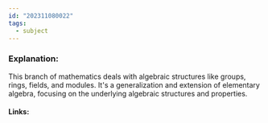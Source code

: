 ```yaml
---
id: "202311080022"
tags:
  - subject
---
```

### Explanation:
This branch of mathematics deals with algebraic structures like groups, rings, fields, and modules. It's a generalization and extension of elementary algebra, focusing on the underlying algebraic structures and properties.
#### Links:
